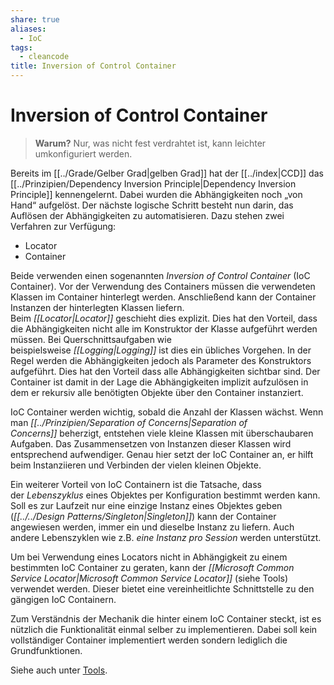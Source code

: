 ```yaml
---
share: true
aliases:
  - IoC
tags:
  - cleancode
title: Inversion of Control Container
---
```

 
# Inversion of Control Container

>**Warum?**
>Nur, was nicht fest verdrahtet ist, kann leichter umkonfiguriert werden.

Bereits im [[../Grade/Gelber Grad|gelben Grad]] hat der [[../index|CCD]] das [[../Prinzipien/Dependency Inversion Principle|Dependency Inversion Principle]] kennengelernt. Dabei wurden die Abhängigkeiten noch „von Hand“ aufgelöst. Der nächste logische Schritt besteht nun darin, das Auflösen der Abhängigkeiten zu automatisieren. Dazu stehen zwei Verfahren zur Verfügung:

-   Locator
-   Container

Beide verwenden einen sogenannten _Inversion of Control Container_ (IoC Container). Vor der Verwendung des Containers müssen die verwendeten Klassen im Container hinterlegt werden. Anschließend kann der Container Instanzen der hinterlegten Klassen liefern. Beim _[[Locator|Locator]]_ geschieht dies explizit. Dies hat den Vorteil, dass die Abhängigkeiten nicht alle im Konstruktor der Klasse aufgeführt werden müssen. Bei Querschnittsaufgaben wie beispielsweise _[[Logging|Logging]]_ ist dies ein übliches Vorgehen. In der Regel werden die Abhängigkeiten jedoch als Parameter des Konstruktors aufgeführt. Dies hat den Vorteil dass alle Abhängigkeiten sichtbar sind. Der Container ist damit in der Lage die Abhängigkeiten implizit aufzulösen in dem er rekursiv alle benötigten Objekte über den Container instanziert.

IoC Container werden wichtig, sobald die Anzahl der Klassen wächst. Wenn man _[[../Prinzipien/Separation of Concerns|Separation of Concerns]]_ beherzigt, entstehen viele kleine Klassen mit überschaubaren Aufgaben. Das Zusammensetzen von Instanzen dieser Klassen wird entsprechend aufwendiger. Genau hier setzt der IoC Container an, er hilft beim Instanziieren und Verbinden der vielen kleinen Objekte.

Ein weiterer Vorteil von IoC Containern ist die Tatsache, dass der _Lebenszyklus_ eines Objektes per Konfiguration bestimmt werden kann. Soll es zur Laufzeit nur eine einzige Instanz eines Objektes geben (_[[../../Design Patterns/Singleton|Singleton]]_) kann der Container angewiesen werden, immer ein und dieselbe Instanz zu liefern. Auch andere Lebenszyklen wie z.B. _eine Instanz pro Session_ werden unterstützt.

Um bei Verwendung eines Locators nicht in Abhängigkeit zu einem bestimmten IoC Container zu geraten, kann der _[[Microsoft Common Service Locator|Microsoft Common Service Locator]]_ (siehe Tools) verwendet werden. Dieser bietet eine vereinheitlichte Schnittstelle zu den gängigen IoC Containern.

Zum Verständnis der Mechanik die hinter einem IoC Container steckt, ist es nützlich die Funktionalität einmal selber zu implementieren. Dabei soll kein vollständiger Container implementiert werden sondern lediglich die Grundfunktionen.

Siehe auch unter [Tools](https://clean-code-developer.de/weitere-infos/werkzeuge/).